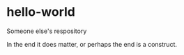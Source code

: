 # hello-world
Someone else's respository

In the end it does matter, or perhaps the end is a construct.
